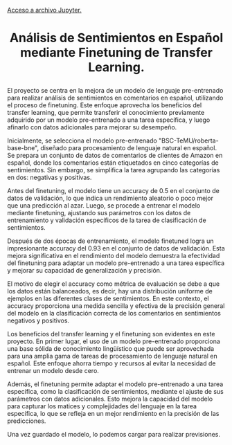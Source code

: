 [Acceso a archivo Jupyter.](https://github.com/mantiads/Recomendacion-Clasiffier/blob/main/modelado.ipynb)

# <p align="center"> Análisis de Sentimientos en Español mediante Finetuning de Transfer Learning.</p>


El proyecto se centra en la mejora de un modelo de lenguaje pre-entrenado para realizar análisis de sentimientos en comentarios en español, utilizando el proceso de finetuning. Este enfoque aprovecha los beneficios del transfer learning, que permite transferir el conocimiento previamente adquirido por un modelo pre-entrenado a una tarea específica, y luego afinarlo con datos adicionales para mejorar su desempeño.

Inicialmente, se selecciona el modelo pre-entrenado "BSC-TeMU/roberta-base-bne", diseñado para procesamiento de lenguaje natural en español. Se prepara un conjunto de datos de comentarios de clientes de Amazon en español, donde los comentarios están etiquetados en cinco categorías de sentimientos. Sin embargo, se simplifica la tarea agrupando las categorías en dos: negativas y positivas.

Antes del finetuning, el modelo tiene un accuracy de 0.5 en el conjunto de datos de validación, lo que indica un rendimiento aleatorio o poco mejor que una predicción al azar. Luego, se procede a entrenar el modelo mediante finetuning, ajustando sus parámetros con los datos de entrenamiento y validación específicos de la tarea de clasificación de sentimientos.

Después de dos épocas de entrenamiento, el modelo finetuned logra un impresionante accuracy del 0.93 en el conjunto de datos de validación. Esta mejora significativa en el rendimiento del modelo demuestra la efectividad del finetuning para adaptar un modelo pre-entrenado a una tarea específica y mejorar su capacidad de generalización y precisión.

El motivo de elegir el accuracy como métrica de evaluación se debe a que los datos están balanceados, es decir, hay una distribución uniforme de ejemplos en las diferentes clases de sentimientos. En este contexto, el accuracy proporciona una medida sencilla y efectiva de la precisión general del modelo en la clasificación correcta de los comentarios en sentimientos negativos y positivos.

Los beneficios del transfer learning y el finetuning son evidentes en este proyecto. En primer lugar, el uso de un modelo pre-entrenado proporciona una base sólida de conocimiento lingüístico que puede ser aprovechada para una amplia gama de tareas de procesamiento de lenguaje natural en español. Este enfoque ahorra tiempo y recursos al evitar la necesidad de entrenar un modelo desde cero.

Además, el finetuning permite adaptar el modelo pre-entrenado a una tarea específica, como la clasificación de sentimientos, mediante el ajuste de sus parámetros con datos adicionales. Esto mejora la capacidad del modelo para capturar los matices y complejidades del lenguaje en la tarea específica, lo que se refleja en un mejor rendimiento en la precisión de las predicciones.

Una vez guardado el modelo, lo podemos cargar para realizar previsiones.
